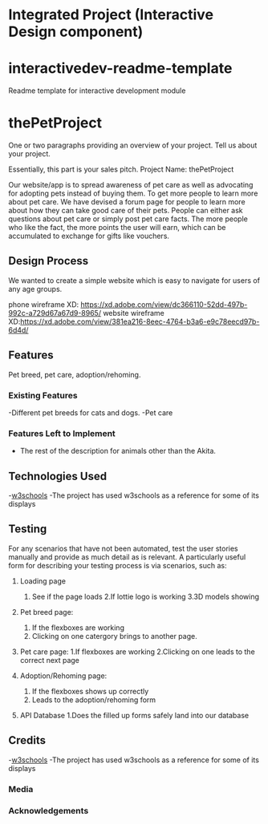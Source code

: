 # Integrated Project (Interactive Design component)
# interactivedev-readme-template
Readme template for interactive development module
# thePetProject

One or two paragraphs providing an overview of your project. Tell us about your project.

Essentially, this part is your sales pitch.
Project Name: thePetProject

Our website/app is to spread awareness of pet care as well as advocating for adopting pets instead of buying them. 
To get more people to learn more about pet care. We have devised a forum page for people to learn more about how they can take good care of their pets. People can either ask questions about pet care or simply post pet care facts. The more people who like the fact, the more points the user will earn, which can be accumulated to exchange for gifts like vouchers.


## Design Process
We wanted to create a simple website which is easy to navigate for users of any age groups.

phone wireframe XD: https://xd.adobe.com/view/dc366110-52dd-497b-992c-a729d67a67d9-8965/
website wireframe XD:https://xd.adobe.com/view/381ea216-8eec-4764-b3a6-e9c78eecd97b-6d4d/
## Features
Pet breed, pet care, adoption/rehoming.


### Existing Features
-Different pet breeds for cats and dogs.
-Pet care


### Features Left to Implement
- The rest of the description for animals other than the Akita.

## Technologies Used
-[w3schools](https://www.w3schools.com/)
    -The project has used w3schools as a reference for some of its displays

## Testing

For any scenarios that have not been automated, test the user stories manually and provide as much detail as is relevant. A particularly useful form for describing your testing process is via scenarios, such as:

1. Loading page
    1. See if the page loads
    2.If lottie logo is working
    3.3D models showing
2. Pet breed page:
    1. If the flexboxes are working
    2. Clicking on one catergory brings to another page.
   
3. Pet care page:
    1.If flexboxes are working
    2.Clicking on one leads to the correct next page
4. Adoption/Rehoming page:
    1. If the flexboxes shows up correctly
    2. Leads to the adoption/rehoming form
5. API Database
    1.Does the filled up forms safely land into our database






## Credits
-[w3schools](https://www.w3schools.com/)
    -The project has used w3schools as a reference for some of its displays
### Media

### Acknowledgements
